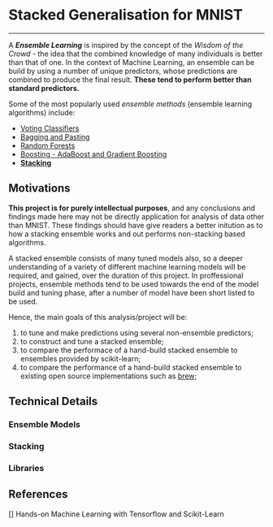 # Stacked Generalisation for MNIST
---
A ***Ensemble Learning*** is inspired by the concept of the *Wisdom of the Crowd* - the idea that the combined knowledge of many individuals is better than that of one. In the context of Machine Learning, an ensemble can be build by using a number of unique predictors, whose predictions are combined to produce the final result. **These tend to perform better than standard predictors.** 

Some of the most popularly used *ensemble methods* (ensemble learning algorithms) include:
* [Voting Classifiers]()
* [Bagging and Pasting]()
* [Random Forests]()
* [Boosting - AdaBoost and Gradient Boosting]()
* [**Stacking**]()

## Motivations
**This project is for purely intellectual purposes**, and any conclusions and findings made here may not be directly application for analysis of data other than MNIST. These findings should have give readers a better initution as to how a stacking ensemble works and out performs non-stacking based algorithms. 

A stacked ensemble consists of many tuned models also, so a deeper understanding of a variety of different machine learning models will be required, and gained, over the duration of this project. In proffessional projects, ensemble methods tend to be used towards the end of the model build and tuning phase, after a number of model have been short listed to be used.

Hence, the main goals of this analysis/project will be:
1. to tune and make predictions using several non-ensemble predictors;
2. to construct and tune a stacked ensemble;
3. to compare the performace of a hand-build stacked ensemble to ensembles provided by scikit-learn;
4. to compare the performance of a hand-build stacked ensemble to existing open source implementations such as [brew]();


## Technical Details
### Ensemble Models


### Stacking


### Libraries


## References 
[] Hands-on Machine Learning with Tensorflow and Scikit-Learn
